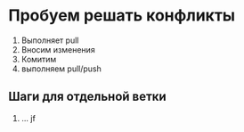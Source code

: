 # Пробуем решать конфликты

1. Выполняет pull
3. Вносим изменения
4. Комитим
5. выполняем pull/push

## Шаги для отдельной ветки

1. ...
jf